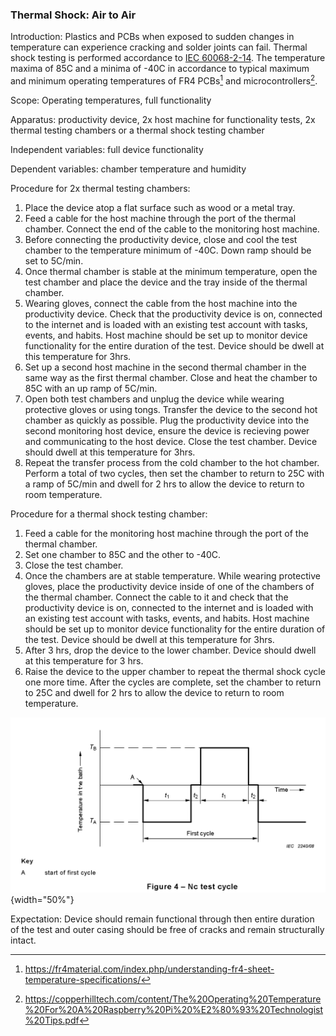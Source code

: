 ### Thermal Shock: Air to Air
Introduction: Plastics and PCBs when exposed to sudden changes in temperature can experience cracking and solder joints can fail. Thermal shock testing is performed accordance to [IEC 60068-2-14](https://www.sz-sts.com/static/upload/file/20230317/1679038143929808.pdf). The temperature maxima of 85C and a minima of -40C in accordance to typical maximum and minimum operating temperatures of FR4 PCBs[^1] and microcontrollers[^2].

Scope: Operating temperatures, full functionality

Apparatus: productivity device, 2x host machine for functionality tests, 2x thermal testing chambers or a thermal shock testing chamber

Independent variables: full device functionality

Dependent variables: chamber temperature and humidity

Procedure for 2x thermal testing chambers:

1. Place the device atop a flat surface such as wood or a metal tray.
2. Feed a cable for the host machine through the port of the thermal chamber. Connect the end of the cable to the monitoring host machine.
3. Before connecting the productivity device, close and cool the test chamber to the temperature minimum of -40C. Down ramp should be set to 5C/min.
4. Once thermal chamber is stable at the minimum temperature, open the test chamber and place the device and the tray inside of the thermal chamber.
5. Wearing gloves, connect the cable from the host machine into the productivity device. Check that the productivity device is on, connected to the internet and is loaded with an existing test account with tasks, events, and habits. Host machine should be set up to monitor device functionality for the entire duration of the test. Device should be dwell at this temperature for 3hrs.
5. Set up a second host machine in the second thermal chamber in the same way as the first thermal chamber. Close and heat the chamber to 85C with an up ramp of 5C/min.
5. Open both test chambers and unplug the device while wearing protective gloves or using tongs. Transfer the device to the second hot chamber as quickly as possible. Plug the productivity device into the second monitoring host device, ensure the device is recieving power and communicating to the host device. Close the test chamber. Device should dwell at this temperature for 3hrs.
6. Repeat the transfer process from the cold chamber to the hot chamber. Perform a total of two cycles, then set the chamber to return to 25C with a ramp of 5C/min and dwell for 2 hrs to allow the device to return to room temperature.

Procedure for a thermal shock testing chamber:
1. Feed a cable for the monitoring host machine through the port of the thermal chamber. 
2. Set one chamber to 85C and the other to -40C. 
3. Close the test chamber.
4. Once the chambers are at stable temperature. While wearing protective gloves, place the productivity device inside of one of the chambers of the thermal chamber. Connect the cable to it and check that the productivity device is on, connected to the internet and is loaded with an existing test account with tasks, events, and habits. Host machine should be set up to monitor device functionality for the entire duration of the test. Device should be dwell at this temperature for 3hrs.
5. After 3 hrs, drop the device to the lower chamber. Device should dwell at this temperature for 3 hrs.
6. Raise the device to the upper chamber to repeat the thermal shock cycle one more time. After the cycles are complete, set the chamber to return to 25C and dwell for 2 hrs to allow the device to return to room temperature.

![IEC 60068-2-14 Thermal Shock](images/thermal_shock.png){width="50%"}

Expectation: Device should remain functional through then entire duration of the test and outer casing should be free of cracks and remain structurally intact.

[^1]: https://fr4material.com/index.php/understanding-fr4-sheet-temperature-specifications/
[^2]: https://copperhilltech.com/content/The%20Operating%20Temperature%20For%20A%20Raspberry%20Pi%20%E2%80%93%20Technologist%20Tips.pdf
